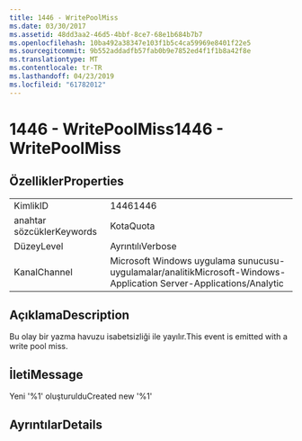 ```yaml
---
title: 1446 - WritePoolMiss
ms.date: 03/30/2017
ms.assetid: 48dd3aa2-46d5-4bbf-8ce7-68e1b684b7b7
ms.openlocfilehash: 10ba492a38347e103f1b5c4ca59969e8401f22e5
ms.sourcegitcommit: 9b552addadfb57fab0b9e7852ed4f1f1b8a42f8e
ms.translationtype: MT
ms.contentlocale: tr-TR
ms.lasthandoff: 04/23/2019
ms.locfileid: "61782012"
---
```

# <a name="1446---writepoolmiss"></a><span data-ttu-id="122a7-102">1446 - WritePoolMiss</span><span class="sxs-lookup"><span data-stu-id="122a7-102">1446 - WritePoolMiss</span></span>
## <a name="properties"></a><span data-ttu-id="122a7-103">Özellikler</span><span class="sxs-lookup"><span data-stu-id="122a7-103">Properties</span></span>  
  
|||  
|-|-|  
|<span data-ttu-id="122a7-104">Kimlik</span><span class="sxs-lookup"><span data-stu-id="122a7-104">ID</span></span>|<span data-ttu-id="122a7-105">1446</span><span class="sxs-lookup"><span data-stu-id="122a7-105">1446</span></span>|  
|<span data-ttu-id="122a7-106">anahtar sözcükler</span><span class="sxs-lookup"><span data-stu-id="122a7-106">Keywords</span></span>|<span data-ttu-id="122a7-107">Kota</span><span class="sxs-lookup"><span data-stu-id="122a7-107">Quota</span></span>|  
|<span data-ttu-id="122a7-108">Düzey</span><span class="sxs-lookup"><span data-stu-id="122a7-108">Level</span></span>|<span data-ttu-id="122a7-109">Ayrıntılı</span><span class="sxs-lookup"><span data-stu-id="122a7-109">Verbose</span></span>|  
|<span data-ttu-id="122a7-110">Kanal</span><span class="sxs-lookup"><span data-stu-id="122a7-110">Channel</span></span>|<span data-ttu-id="122a7-111">Microsoft Windows uygulama sunucusu-uygulamalar/analitik</span><span class="sxs-lookup"><span data-stu-id="122a7-111">Microsoft-Windows-Application Server-Applications/Analytic</span></span>|  
  
## <a name="description"></a><span data-ttu-id="122a7-112">Açıklama</span><span class="sxs-lookup"><span data-stu-id="122a7-112">Description</span></span>  
 <span data-ttu-id="122a7-113">Bu olay bir yazma havuzu isabetsizliği ile yayılır.</span><span class="sxs-lookup"><span data-stu-id="122a7-113">This event is emitted with a write pool miss.</span></span>  
  
## <a name="message"></a><span data-ttu-id="122a7-114">İleti</span><span class="sxs-lookup"><span data-stu-id="122a7-114">Message</span></span>  
 <span data-ttu-id="122a7-115">Yeni '%1' oluşturuldu</span><span class="sxs-lookup"><span data-stu-id="122a7-115">Created new '%1'</span></span>  
  
## <a name="details"></a><span data-ttu-id="122a7-116">Ayrıntılar</span><span class="sxs-lookup"><span data-stu-id="122a7-116">Details</span></span>
